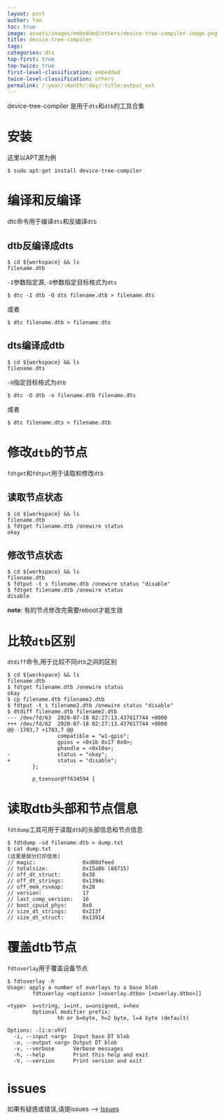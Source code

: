 ```yaml
---
layout: post
author: Yan 
toc: true
image: assets/images/embedded/others/device-tree-compiler-image.png
title: device-tree-compiler
tags:
categories: dts
top-first: true
top-twice: true
first-level-classification: embedded
twice-level-classification: others
permalink: /:year/:month/:day/:title:output_ext
---
```


device-tree-compiler 是用于`dts`和`dtb`的工具合集

# 安装

这里以APT源为例

```shell
$ sudo apt-get install device-tree-compiler
```

# 编译和反编译

dtc命令用于编译`dts`和反编译`dtb`

## dtb反编译成dts

```shell
$ cd ${workspace} && ls
filename.dtb
```

`-I`参数指定源,`-O`参数指定目标格式为`dts`

```shell
$ dtc -I dtb -O dts filename.dtb > filename.dts
```

或者

```shell
$ dtc filename.dtb > filename.dts
```

## dts编译成dtb

```shell
$ cd ${workspace} && ls
filename.dts
```

`-O`指定目标格式为`dtb`

```shell
$ dtc -O dtb -o filename.dtb filename.dts
```

或者

```shell
$ dtc filename.dts > filename.dtb
```

# 修改`dtb`的节点

`fdtget`和`fdtput`用于读取和修改`dtb`

## 读取节点状态

```shell
$ cd ${workspace} && ls
filename.dtb
$ fdtget filename.dtb /onewire status
okay
```

## 修改节点状态

```shell
$ cd ${workspace} && ls
filename.dtb
$ fdtput -t s filename.dtb /onewire status "disable"
$ fdtget filename.dtb /onewire status
disable
```

**note**: 有的节点修改完需要reboot才能生效

# 比较`dtb`区别

`dtdiff`命令,用于比较不同`dtb`之间的区别

```shell
$ cd ${workspace} && ls
filename.dtb
$ fdtget filename.dtb /onewire status
okay
$ cp filename.dtb filename2.dtb
$ fdtput -t s filename2.dtb /onewire status "disable"
$ dtdiff filename.dtb filename2.dtb
--- /dev/fd/63  2020-07-18 02:27:13.437617744 +0000
+++ /dev/fd/62  2020-07-18 02:27:13.437617744 +0000
@@ -1703,7 +1703,7 @@
                compatible = "w1-gpio";
                gpios = <0x1b 0x17 0x0>;
                phandle = <0x10a>;
-               status = "okay";
+               status = "disable";
        };

        p_tsensor@ff634594 {
```

# 读取dtb头部和节点信息

`fdtdump`工具可用于读取`dtb`的头部信息和节点信息


```shell
$ fdtdump -sd filename.dtb > dump.txt
$ cat dump.txt
(这里是部分打印信息)
// magic:               0xd00dfeed
// totalsize:           0x15a8b (88715)
// off_dt_struct:       0x38
// off_dt_strings:      0x1394c
// off_mem_rsvmap:      0x28
// version:             17
// last_comp_version:   16
// boot_cpuid_phys:     0x0
// size_dt_strings:     0x213f
// size_dt_struct:      0x13914
```

# 覆盖dtb节点

`fdtoverlay`用于覆盖设备节点

```shell
$ fdtoverlay -h
Usage: apply a number of overlays to a base blob
        fdtoverlay <options> [<overlay.dtbo> [<overlay.dtbo>]]

<type>  s=string, i=int, u=unsigned, x=hex
        Optional modifier prefix:
                hh or b=byte, h=2 byte, l=4 byte (default)

Options: -[i:o:vhV]
  -i, --input <arg>  Input base DT blob
  -o, --output <arg> Output DT blob
  -v, --verbose      Verbose messages
  -h, --help         Print this help and exit
  -V, --version      Print version and exit
```
# issues

如果有疑惑或错误,请提issues --> [Issues](https://github.com/yan-wyb/issues/issues)
